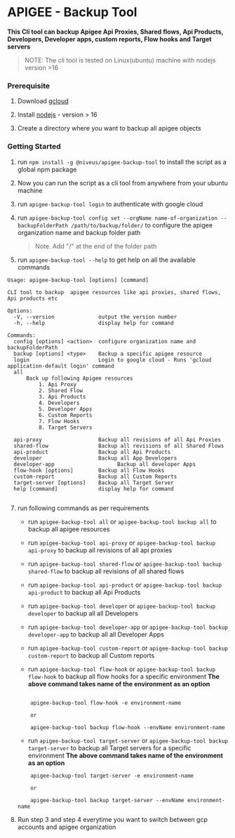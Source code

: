 # APIGEE - Backup Tool

**This Cli tool can backup Apigee Api Proxies, Shared flows, Api Products, Developers, Developer apps, custom reports, Flow hooks and Target servers**

> NOTE: The cli tool is tested  on Linux(ubuntu) machine with nodejs version >16

### Prerequisite

1. Download [gcloud](https://cloud.google.com/sdk/docs/install)

2. Install [nodejs](https://nodejs.org/) - version > 16

3. Create a directory where you want to backup all apigee objects

### Getting Started

1. run `npm install -g @niveus/apigee-backup-tool` to install the script as a global npm package
   
2. Now you can run the script as a cli tool from anywhere from your ubuntu machine

3. run `apigee-backup-tool login` to authenticate with google cloud

4. run `apigee-backup-tool config set --orgName name-of-organization --backupFolderPath /path/to/backup/folder/` to configure the apigee organization name and backup folder path
   > Note. Add "/" at the end of the folder path

5. run `apigee-backup-tool --help` to get help on all the available commands

```
Usage: apigee-backup-tool [options] [command]

CLI tool to backup  apigee resources like api proxies, shared flows, Api products etc

Options:
  -V, --version              output the version number
  -h, --help                 display help for command

Commands:
  config [options] <action>  configure organization name and backupFolderPath
  backup [options] <type>    Backup a specific apigee resource
  login                      Login to google cloud - Runs 'gcloud application-default login' command
  all                        
      Back up following Apigee resources
          1. Api Proxy
          2. Shared Flow
          3. Api Products
          4. Developers
          5. Developer Apps
          6. Custom Reports
          7. Flow Hooks
          8. Target Servers
      
  api-proxy                  Backup all revisions of all Api Proxies
  shared-flow                Backup all revisions of all Shared Flows
  api-product                Backup all Api Products
  developer                  Backup all App Developers
  developer-app                    Backup all developer Apps
  flow-hook [options]        Backup all Flow Hooks
  custom-report              Backup all Custom Reports
  target-server [options]    Backup all Target Server
  help [command]             display help for command


```
7. run following commands as per requirements

    - run `apigee-backup-tool all` or `apigee-backup-tool backup all` to backup all apigee resources
  
    - run `apigee-backup-tool api-proxy` or `apigee-backup-tool backup api-proxy` to backup all revisions of all api proxies

    - run `apigee-backup-tool shared-flow` or `apigee-backup-tool backup shared-flow` to backup all revisions of all shared flows

    - run `apigee-backup-tool api-product` or `apigee-backup-tool backup api-product` to backup all Api Products

    - run `apigee-backup-tool developer` or `apigee-backup-tool backup developer` to backup all  all Developers

    - run `apigee-backup-tool developer-app` or `apigee-backup-tool backup developer-app` to backup all  all Developer Apps

    - run `apigee-backup-tool custom-report` or `apigee-backup-tool backup custom-report` to backup all Custom reports

    - run `apigee-backup-tool flow-hook` or `apigee-backup-tool backup flow-hook` to backup all flow hooks for a specific environment
            **The above command takes name of the environment as an option**
    ```

        apigee-backup-tool flow-hook -e environment-name
        
        or 

        apigee-backup-tool backup flow-hook --envName environment-name
    ```


    - run `apigee-backup-tool target-server` or `apigee-backup-tool backup target-server` to backup all Target servers for a specific environment
            **The above command takes name of the environment as an option**

    ```
        apigee-backup-tool target-server -e environment-name
        
        or 

        apigee-backup-tool backup target-server --envName environment-name
    ```

8. Run step 3 and step 4 everytime you want to switch between gcp accounts and apigee organization

 








